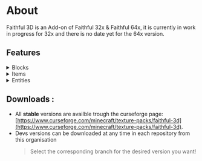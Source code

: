 # About
Faithful 3D is an Add-on of Faithful 32x & Faithful 64x, it is currently in work in progress for 32x
and there is no date yet for the 64x version.

## Features
<details><summary>Blocks</summary>
<p>

- Beacon (glass is double sided)
- Brewing Stand
- Cactus
- Cake (with candle too)
- Candles
- Chain
- Cut Sandstone Slabs
- Doors 
- End Portal Frames
- Flowers (all)
- Flower Pot
- Grass (tall & small)
- Glass Block (double sided)
- Glass Panes (double sided)
- Hay Bale
- Ice (double sided)
- Iron Bars
- Ladder
- Leaves (double sided)
- Mangrove Propagule
- Mushrooms (brown, red, fungus)
- Nether Sprout
- Pointed Dripstone
- Red Sandstone Walls (red sandstone too)
- Rails (Activator, Detector, Powered, Normal)
- Sandstone Slabs (smart model)
- Sandstone Stairs (smart model)
- Snow Layers
- Sugar Cane
- Stone Bricks (all type that use the same shape)
- Stonecutter
- Trapdoors
- Warped Roots
  
</p>
</details>

<details><summary>Items</summary>
<p>

- Arrows (Spectral, Tipped, Normal)
- Axes
- Bow
- Boats (Normal & Chests)
- Candles
- Cake
- Comparator
- Doors
- Hopper
- Minecarts (Chest, Furnace, Normal, Command Block)
- Pointed Dripstone
- Potions (Splash, Lingering, Normal, Honey, Experience, Dragon Breath)
- Rails (Activator, Detector, Powered, Normal)
- Repeater
- Sweat Berry Bushes
- Torches (Normal, Soul & Redstone)
- Totem of Undying
- Trapdoors

</p>
</details>

<details><summary>Entities</summary>
<p>

Soon!

</p>
</details>

## Downloads :

- All **stable** versions are availble trough the curseforge page: [https://www.curseforge.com/minecraft/texture-packs/faithful-3d](https://www.curseforge.com/minecraft/texture-packs/faithful-3d).
- Devs versions can be downloaded at any time in each repository from this organisation
  > Select the corresponding branch for the desired version you want!
